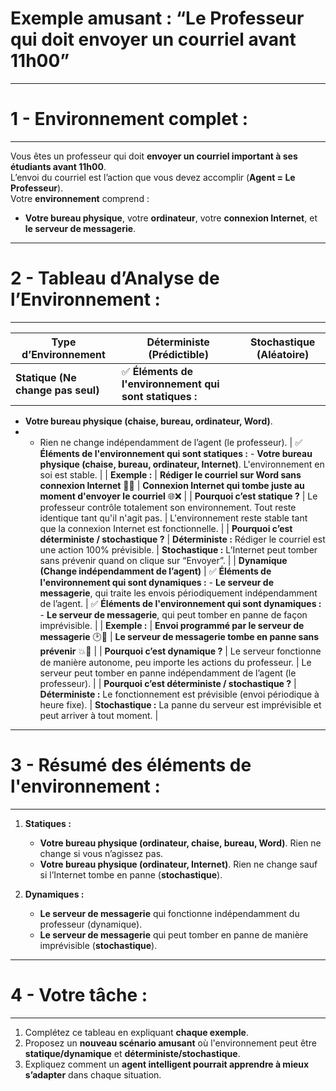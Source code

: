 # **Exemple amusant : “Le Professeur qui doit envoyer un courriel avant 11h00”** 

---
# 1 - **Environnement complet :**  
---

Vous êtes un professeur qui doit **envoyer un courriel important à ses étudiants avant 11h00**.  
L’envoi du courriel est l’action que vous devez accomplir (**Agent = Le Professeur**).  
Votre **environnement** comprend :  
- **Votre bureau physique**, votre **ordinateur**, votre **connexion Internet**, et **le serveur de messagerie**.  


---
# 2 -  **Tableau d’Analyse de l’Environnement :**  
---

| Type d’Environnement            | Déterministe (Prédictible)       | Stochastique (Aléatoire) |
|---------------------------------|----------------------------------|--------------------------|
| **Statique (Ne change pas seul)** | ✅ **Éléments de l'environnement qui sont statiques :** 
- **Votre bureau physique (chaise, bureau, ordinateur, Word)**.<br>
- - Rien ne change indépendamment de l’agent (le professeur). | ✅ **Éléments de l'environnement qui sont statiques :** - **Votre bureau physique (chaise, bureau, ordinateur, Internet)**. L'environnement en soi est stable. |
| **Exemple :** | **Rédiger le courriel sur Word sans connexion Internet** 📝💾 | **Connexion Internet qui tombe juste au moment d'envoyer le courriel** 🌐❌ |
| **Pourquoi c’est statique ?** | Le professeur contrôle totalement son environnement. Tout reste identique tant qu'il n'agit pas. | L'environnement reste stable tant que la connexion Internet est fonctionnelle. |
| **Pourquoi c’est déterministe / stochastique ?** | **Déterministe :** Rédiger le courriel est une action 100% prévisible. | **Stochastique :** L’Internet peut tomber sans prévenir quand on clique sur “Envoyer”. |
| **Dynamique (Change indépendamment de l’agent)** | ✅ **Éléments de l'environnement qui sont dynamiques :** - **Le serveur de messagerie**, qui traite les envois périodiquement indépendamment de l’agent. | ✅ **Éléments de l'environnement qui sont dynamiques :** - **Le serveur de messagerie**, qui peut tomber en panne de façon imprévisible. |
| **Exemple :** | **Envoi programmé par le serveur de messagerie** 🕑💼 | **Le serveur de messagerie tombe en panne sans prévenir** 💥📧 |
| **Pourquoi c’est dynamique ?** | Le serveur fonctionne de manière autonome, peu importe les actions du professeur. | Le serveur peut tomber en panne indépendamment de l’agent (le professeur). |
| **Pourquoi c’est déterministe / stochastique ?** | **Déterministe :** Le fonctionnement est prévisible (envoi périodique à heure fixe). | **Stochastique :** La panne du serveur est imprévisible et peut arriver à tout moment. |


---
# 3 -  **Résumé des éléments de l'environnement :** 
---

1. **Statiques :**  
   - **Votre bureau physique (ordinateur, chaise, bureau, Word)**. Rien ne change si vous n’agissez pas.
   - **Votre bureau physique (ordinateur, Internet)**. Rien ne change sauf si l’Internet tombe en panne (**stochastique**).  

2. **Dynamiques :**  
   - **Le serveur de messagerie** qui fonctionne indépendamment du professeur (dynamique).  
   - **Le serveur de messagerie** qui peut tomber en panne de manière imprévisible (**stochastique**).  

---
# 4 -  **Votre tâche :**  
---

1. Complétez ce tableau en expliquant **chaque exemple**.  
2. Proposez un **nouveau scénario amusant** où l'environnement peut être **statique/dynamique** et **déterministe/stochastique**.  
3. Expliquez comment un **agent intelligent pourrait apprendre à mieux s’adapter** dans chaque situation.  
